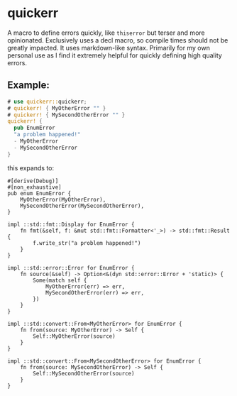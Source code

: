 # quickerr

A macro to define errors quickly, like `thiserror` but terser and more opinionated. Exclusively uses a decl macro, so compile times should not be greatly impacted. It uses markdown-like syntax. Primarily for my own personal use as I find it extremely helpful for quickly defining high quality errors.

## Example:
```rust
# use quickerr::quickerr;
# quickerr! { MyOtherError "" }
# quickerr! { MySecondOtherError "" }
quickerr! {
  pub EnumError
  "a problem happened!"
  - MyOtherError
  - MySecondOtherError
}
```
this expands to:
```rust,ignore
#[derive(Debug)]
#[non_exhaustive]
pub enum EnumError {
    MyOtherError(MyOtherError),
    MySecondOtherError(MySecondOtherError),
}

impl ::std::fmt::Display for EnumError {
    fn fmt(&self, f: &mut std::fmt::Formatter<'_>) -> std::fmt::Result {
        f.write_str("a problem happened!")
    }
}

impl ::std::error::Error for EnumError {
    fn source(&self) -> Option<&(dyn std::error::Error + 'static)> {
        Some(match self {
            MyOtherError(err) => err,
            MySecondOtherError(err) => err,
        })
    }
}

impl ::std::convert::From<MyOtherError> for EnumError {
    fn from(source: MyOtherError) -> Self {
        Self::MyOtherError(source)
    }
}

impl ::std::convert::From<MySecondOtherError> for EnumError {
    fn from(source: MySecondOtherError) -> Self {
        Self::MySecondOtherError(source)
    }
}
```
